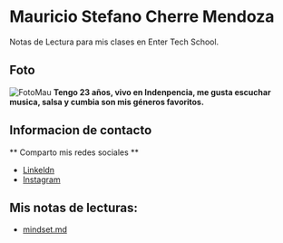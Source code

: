 # Mauricio Stefano Cherre Mendoza
Notas de Lectura para mis clases en Enter Tech School.
## Foto ##
![FotoMau](https://avatars.githubusercontent.com/u/130811777?v=4)
**Tengo 23 años, vivo en Indenpencia, me gusta escuchar musica, salsa y cumbia son mis géneros favoritos.**
## Informacion de contacto ##
** Comparto mis redes sociales **
* [Linkeldn](https://www.linkedin.com/in/mauricio-cherre-237602216/)
* [Instagram](https://www.instagram.com/steff_sox/)
## Mis notas de lecturas: ##
* [mindset.md](https://github.com/Asmauche/reading-notes/blob/main/mindset.md)
  

